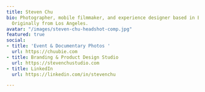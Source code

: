 ```yaml
---
title: Steven Chu
bio: Photographer, mobile filmmaker, and experience designer based in Brooklyn, NY.
  Originally from Los Angeles.
avatar: "/images/steven-chu-headshot-comp.jpg"
featured: true
social:
- title: 'Event & Documentary Photos '
  url: https://chuubie.com
- title: Branding & Product Design Studio
  url: https://stevenchustudio.com
- title: LinkedIn
  url: https://linkedin.com/in/stevenchu

---
```

